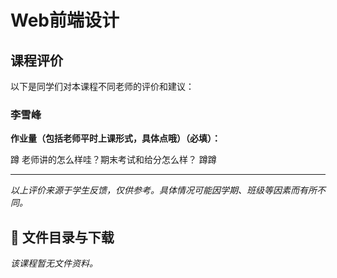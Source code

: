 # Web前端设计

## 课程评价

以下是同学们对本课程不同老师的评价和建议：

### 李雪峰

**作业量（包括老师平时上课形式，具体点哦）（必填）：**

蹲 老师讲的怎么样哇？期末考试和给分怎么样？ 蹲蹲

---

*以上评价来源于学生反馈，仅供参考。具体情况可能因学期、班级等因素而有所不同。*
## 📄 文件目录与下载

_该课程暂无文件资料。_
